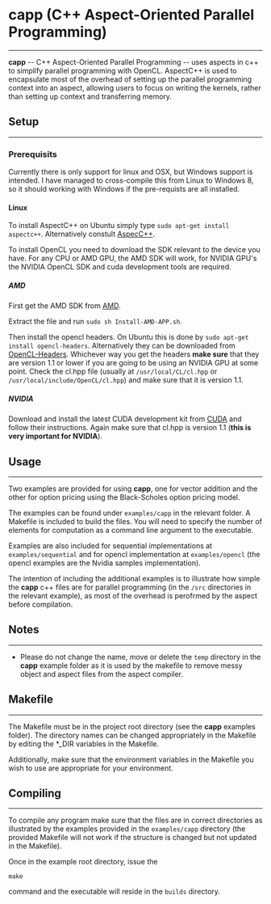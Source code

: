# __capp__ (C++ Aspect-Oriented Parallel Programming)

----

__capp__ -- C++ Aspect-Oriented Parallel Programming -- uses aspects in c++ to simplify parallel programming with OpenCL. AspectC++ is used to encapsulate  most of the overhead of setting up the parallel programming context into an aspect, allowing users to focus on writing the kernels, rather than setting up context and transferring memory.

## Setup 

---------

### Prerequisits

Currently there is only support for linux and OSX, but Windows support is intended. I have managed to
cross-compile this from Linux to Windows 8, so it should working with Windows if the pre-requists are all
installed.

#### Linux

To install AspectC++ on Ubuntu simply type ```sudo apt-get install aspectc++```. Alternatively constult [AspecC++](http://www.aspectc.org/Download.php).

To install OpenCL you need to download the SDK relevant to the device you have. For any CPU or AMD GPU, the AMD SDK will work, for NVIDIA GPU's the NVIDIA OpenCL SDK and cuda development tools are required.

##### AMD

First get the AMD SDK from [AMD](http://developer.amd.com/tools-and-sdks/opencl-zone/amd-accelerated-parallel-processing-app-sdk/). 

Extract the file and run ```sudo sh Install-AMD-APP.sh```. 

Then install the opencl headers. On Ubuntu this is done by ```sudo apt-get install opencl-headers```. Alternatively they can be downloaded from [OpenCL-Headers](https://www.khronos.org/registry/cl/). Whichever way you get the headers __make sure__ that they are version 1.1 or lower if you are going to be using an NVIDIA GPU at some point. Check the cl.hpp file (usually at ```/usr/local/CL/cl.hpp``` or ```/usr/local/include/OpenCL/cl.hpp```) and make sure that it is version 1.1.

##### NVIDIA

Download and install the latest CUDA development kit from [CUDA](https://developer.nvidia.com/cuda-downloads) and follow their instructions. Again make sure that cl.hpp is version 1.1 (__this is very important for NVIDIA__).

## Usage

---

Two examples are provided for using __capp__, one for vector addition and the other for option pricing using
the Black-Scholes option pricing model.

The examples can be found under ```examples/capp``` in the relevant folder. A Makefile is included to build
the files. You will need to specify the number of elements for computation as a command line argument to the
executable.

Examples are also included for sequential implementations at ```examples/sequential``` and for opencl
implementation at ```examples/opencl``` (the opencl examples are the Nvidia samples implementation).

The intention of including the additional examples is to illustrate how simple the __capp__ c++ files are for
parallel programming (in the ```/src``` directories in the relevant example), as most of the overhead is
perofrmed by the aspect before compilation.

## Notes

---

* Please do not change the name, move or delete the ```temp``` directory in the __capp__ example folder as it is used by the makefile to remove messy object and aspect files from the aspect compiler.

## Makefile

---

The Makefile must be in the project root directory (see the __capp__ examples folder). The directory names can be changed appropriately in the Makefile by editing the *_DIR variables in the Makefile.

Additionally, make sure that the environment variables in the Makefile you wish to use are appropriate for
your environment.

## Compiling

---

To compile any program make sure that the files are in correct directories as illustrated by the examples provided in the ```examples/capp``` directory (the provided Makefile will not work if the structure is changed but not updated in the Makefile).

Once in the example root directory, issue the

```
make
```

command and the executable will reside in the ```builds``` directory.

